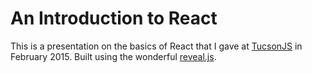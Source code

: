 # An Introduction to React

This is a presentation on the basics of React that I gave at [TucsonJS](http://tucsonjs.org) in February 2015. Built using the wonderful [reveal.js](https://github.com/hakimel/reveal.js).
